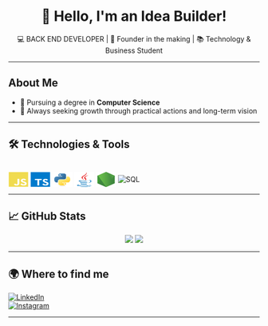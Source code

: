 <h1 align="center">👋 Hello, I'm an Idea Builder!</h1>

<p align="center">
  💻 BACK END DEVELOPER | 🚀 Founder in the making | 📚 Technology & Business Student
</p>

---

## About Me
  
- 🌱 Pursuing a degree in **Computer Science**  
- 🧠 Always seeking growth through practical actions and long-term vision

---

## 🛠️ Technologies & Tools
<div style="display: inline_block"><br>
  <img align="center" alt="Ja" height="30" width="40" src="https://raw.githubusercontent.com/devicons/devicon/master/icons/javascript/javascript-plain.svg">
  <img align="center" alt="Ts" height="30" width="40" src="https://raw.githubusercontent.com/devicons/devicon/master/icons/typescript/typescript-plain.svg">
  <img align="center" alt="python" height="30" width="40" src="https://raw.githubusercontent.com/devicons/devicon/master/icons/python/python-original.svg">
  <img align="center" alt="java" height="30" width="40" src="https://raw.githubusercontent.com/devicons/devicon/master/icons/java/java-original.svg">
  <img align="center" alt="Node.js" height="30" width="40" src="https://raw.githubusercontent.com/devicons/devicon/master/icons/nodejs/nodejs-original.svg">
  <img align="center" alt="SQL" height="30" width="40" src="https://cdn.jsdelivr.net/gh/devicons/devicon@latest/icons/mysql/mysql-original.svg">
</div>

---

## 📈 GitHub Stats

<p align="center">
  <img height="180em" src="https://github-readme-stats.vercel.app/api?username=Luizotavio2&show_icons=true&theme=radical"/>
  <img height="180em" src="https://github-readme-stats.vercel.app/api/top-langs/?username=Luizotavio2&layout=compact&theme=radical"/>
</p>

---

## 🌍 Where to find me

[![LinkedIn](https://img.shields.io/badge/-LinkedIn-0e76a8?style=for-the-badge&logo=linkedin&logoColor=white)](www.linkedin.com/in/luiz-otavio-silva)  
[![Instagram](https://img.shields.io/badge/-Instagram-E4405F?style=for-the-badge&logo=instagram&logoColor=white)](https://instagram.com/luizsoares11)

---
